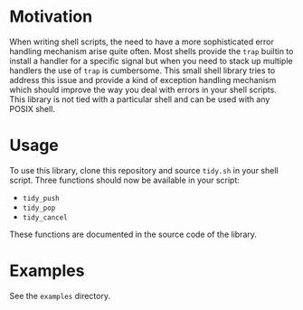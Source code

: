 Motivation
==========

When writing shell scripts, the need to have a more sophisticated
error handling mechanism arise quite often. Most shells provide the
`trap` builtin to install a handler for a specific signal but when you
need to stack up multiple handlers the use of `trap` is
cumbersome. This small shell library tries to address this issue and
provide a kind of exception handling mechanism which should improve
the way you deal with errors in your shell scripts. This library is
not tied with a particular shell and can be used with any POSIX shell.

Usage
=====

To use this library, clone this repository and source `tidy.sh` in
your shell script. Three functions should now be available in your
script:

  * `tidy_push`
  * `tidy_pop`
  * `tidy_cancel`

These functions are documented in the source code of the library.

Examples
========

See the `examples` directory.
